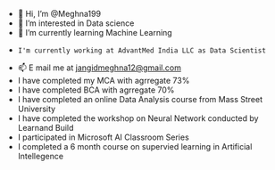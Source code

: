 - 👋 Hi, I’m @Meghna199
- 👀 I’m interested in Data science
- 🌱 I’m currently learning Machine Learning
-     I'm currently working at AdvantMed India LLC as Data Scientist 
- 📫 E mail me at jangidmeghna12@gmail.com
-    I have completed my MCA with agrregate 73%
-    I have completed BCA with agrregate 70%
-    I have completed an online Data Analysis course from Mass Street University
-    I have completed the workshop on Neural Network conducted by Learnand Build
-    I participated in Microsoft AI Classroom Series
-    I completed a 6 month course on supervied learning in Artificial Intellegence
<!---
Meghna199/Meghna199 is a ✨ special ✨ repository because its `README.md` (this file) appears on your GitHub profile.
You can click the Preview link to take a look at your changes.
--->
